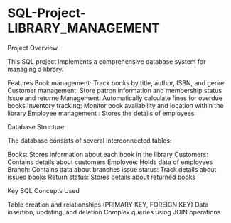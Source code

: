 # SQL-Project-LIBRARY_MANAGEMENT

Project Overview

This SQL project implements a comprehensive database system for managing a library.

Features
Book management: Track books by title, author, ISBN, and genre
Customer management: Store patron information and membership status
Issue and returne Management: Automatically calculate fines for overdue books
Inventory tracking: Monitor book availability and location within the library
Employee management : Stores the details of employees

Database Structure

The database consists of several interconnected tables:

Books: Stores information about each book in the library
Customers: Contains details about customers
Employee: Holds data of employees
Branch: Contains data about branches
issue status: Track details about issued books
Return status: Stores details about returned books

Key SQL Concepts Used

Table creation and relationships (PRIMARY KEY, FOREIGN KEY)
Data insertion, updating, and deletion
Complex queries using JOIN operations
